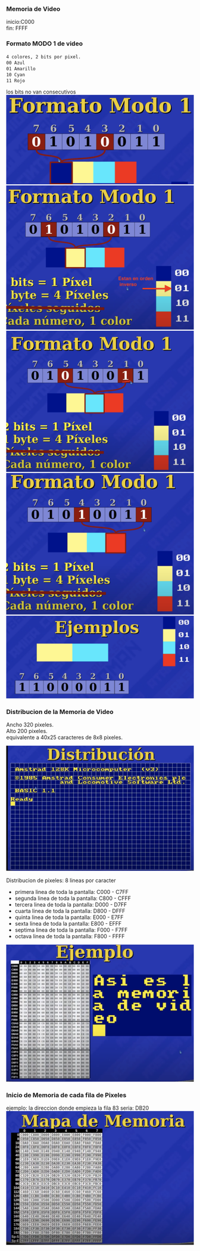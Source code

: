 ### Memoria de Video
inicio:C000    
fin: FFFF    
     
### Formato MODO 1 de video
```
4 colores, 2 bits por pixel.   
00 Azul
01 Amarillo
10 Cyan
11 Rojo
```
los bits no van consecutivos
![formatoModo1P1](images/formatoPixelesModo1.png) 
![formatoModo1P2](images/formatoPixelesModo1Pixel2.png) 
![formatoModo1P3](images/formatoPixelesModo1Pixel3.png) 
![formatoModo1P4](images/formatoPixelesModo1Pixel4.png) 
![formatoModo1](images/ejemploFormatoModo1.png) 
### Distribucion de la Memoria de Video
Ancho 320 pixeles.   
Alto 200 pixeles.  
equivalente a 40x25 caracteres de 8x8 pixeles.   

![formatoModo1](images/distribucionAnchoAlto.png) 
    
Distribucion de pixeles: 8 lineas por caracter      
* primera linea de toda la pantalla: C000 - C7FF
* segunda linea de toda la pantalla: C800 - CFFF
* tercera linea de toda la pantalla: D000 - D7FF
* cuarta linea de toda la pantalla:  D800 - DFFF
* quinta linea de toda la pantalla:  E000 - E7FF
* sexta linea de toda la pantalla:   E800 - EFFF
* septima linea de toda la pantalla: F000 - F7FF
* octava linea de toda la pantalla:  F800 - FFFF

![formatoModo1](images/direccionesMemoriaDistribuidas.png) 
### Inicio de Memoria de cada fila de Pixeles
ejemplo: la direccion donde empieza la fila 83 seria: DB20     
![formatoModo1](images/mapaDeMemoria.png) 


